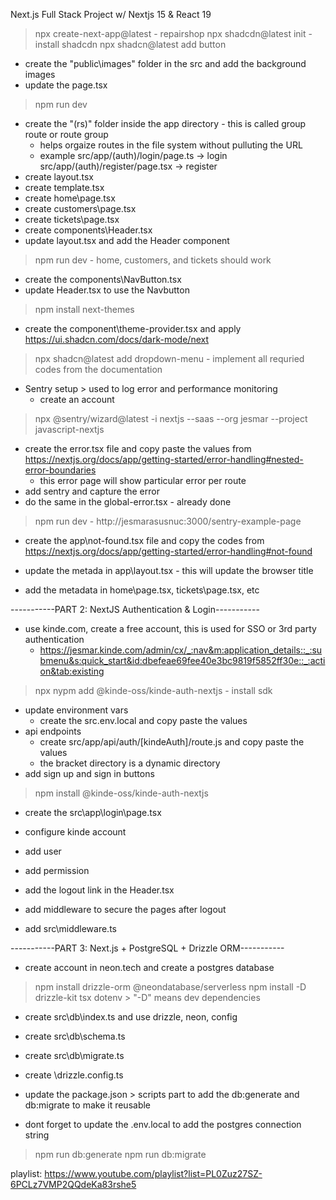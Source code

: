 Next.js Full Stack Project w/ Nextjs 15 & React 19

> npx create-next-app@latest 
    - repairshop
> npx shadcdn@latest init                               - install shadcdn
> npx shadcn@latest add button

- create the "public\images" folder in the src and add the background images
- update the page.tsx

> npm run dev

- create the "(rs)" folder inside the app directory     - this is called group route or route group
    - helps orgaize routes in the file system without pulluting the URL
    - example
        src/app/(auth)/login/page.ts        -> login
        src/app/(auth)/register/page.tsx    -> register
- create layout.tsx
- create template.tsx
- create home\page.tsx
- create customers\page.tsx
- create tickets\page.tsx
- create components\Header.tsx
- update layout.tsx and add the Header component

> npm run dev       - home, customers, and tickets should work

- create the components\NavButton.tsx
- update Header.tsx to use the Navbutton

> npm install next-themes
- create the component\theme-provider.tsx and apply
    https://ui.shadcn.com/docs/dark-mode/next
> npx shadcn@latest add dropdown-menu
    - implement all requried codes from the documentation

- Sentry setup > used to log error and performance monitoring
    - create an account
> npx @sentry/wizard@latest -i nextjs --saas --org jesmar --project javascript-nextjs
- create the error.tsx file and copy paste the values from https://nextjs.org/docs/app/getting-started/error-handling#nested-error-boundaries
    - this error page will show particular error per route
- add sentry and capture the error
- do the same in the global-error.tsx - already done

> npm run dev
    - http://jesmarasusnuc:3000/sentry-example-page

- create the app\not-found.tsx file and copy the codes from https://nextjs.org/docs/app/getting-started/error-handling#not-found

- update the metada in app\layout.tsx - this will update the browser title
- add the metadata in home\page.tsx, tickets\page.tsx, etc

-----------PART 2: NextJS Authentication & Login-----------
- use kinde.com, create a free account, this is used for SSO or 3rd party authentication
    - https://jesmar.kinde.com/admin/cx/_:nav&m:application_details::_:submenu&s:quick_start&id:dbefeae69fee40e3bc9819f5852ff30e::_:action&tab:existing
> npx nypm add @kinde-oss/kinde-auth-nextjs     - install sdk
- update environment vars
    - create the src\.env.local and copy paste the values
- api endpoints
    - create src/app/api/auth/[kindeAuth]/route.js and copy paste the values
    - the bracket directory is a dynamic directory 
- add sign up and sign in buttons

> npm install @kinde-oss/kinde-auth-nextjs

- create the src\app\login\page.tsx

- configure kinde account
- add user
- add permission

- add the logout link in the Header.tsx

- add middleware to secure the pages after logout
- add src\middleware.ts


-----------PART 3: Next.js + PostgreSQL + Drizzle ORM-----------
- create account in neon.tech and create a postgres database
> npm install drizzle-orm @neondatabase/serverless
> npm install -D drizzle-kit tsx dotenv                 > "-D" means dev dependencies

- create src\db\index.ts and use drizzle, neon, config
- create src\db\schema.ts
- create src\db\migrate.ts
- create \drizzle.config.ts

- update the package.json > scripts part to add the db:generate and db:migrate to make it reusable
- dont forget to update the .env.local to add the postgres connection string
> npm run db:generate
> npm run db:migrate



































playlist: https://www.youtube.com/playlist?list=PL0Zuz27SZ-6PCLz7VMP2QQdeKa83rshe5

